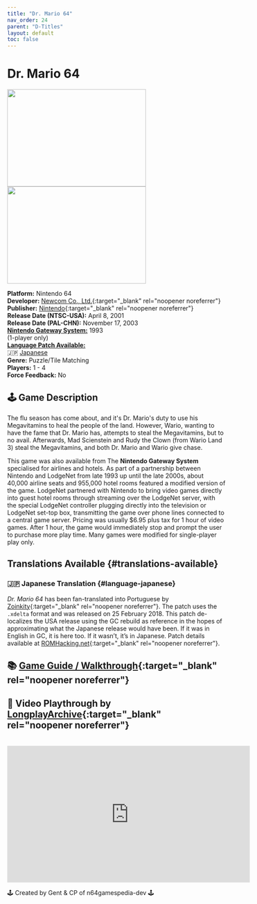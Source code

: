 ```yaml
---
title: "Dr. Mario 64"
nav_order: 24
parent: "D-Titles"
layout: default
toc: false
---
```


# Dr. Mario 64

<b>
<img src="https://images.launchbox-app.com//53eebbb8-bcab-4e48-ac70-2de2f330b290.jpg" alt="" width="320" height="224" />
<img src="https://images.launchbox-app.com/431ec595-bc24-4072-87e8-3563f95883a1.png" alt="" width="320" height="224" />
</b>

**Platform:** Nintendo 64  
**Developer:** [Newcom Co., Ltd.](https://www.mobygames.com/company/newcom-co-ltd){:target="_blank" rel="noopener noreferrer"}  
**Publisher:** [Nintendo](https://gamesdb.launchbox-app.com/developers/games/3){:target="_blank" rel="noopener noreferrer"}  
**Release Date (NTSC-USA):** April 8, 2001  
**Release Date (PAL-CHN):** November 17, 2003  
[**Nintendo Gateway System:**](#gateway-system) 1993  
(1-player only)  
[**Language Patch Available:**](#translations-available)<br>
🇯🇵 [Japanese](#language-japanese)  
**Genre:** Puzzle/Tile Matching  
**Players:** 1 - 4  
**Force Feedback:** No  

## 🕹️ Game Description
The flu season has come about, and it's Dr. Mario's duty to use his Megavitamins to heal the people of the land. However, Wario, wanting to have the fame that Dr. Mario has, attempts to steal the Megavitamins, but to no avail. Afterwards, Mad Scienstein and Rudy the Clown (from Wario Land 3) steal the Megavitamins, and both Dr. Mario and Wario give chase.

<a name="gateway-system"></a>
This game was also available from The **Nintendo Gateway System** specialised for airlines and hotels. As part of a partnership between Nintendo and LodgeNet from late 1993 up until the late 2000s, about 40,000 airline seats and 955,000 hotel rooms featured a modified version of the game. LodgeNet partnered with Nintendo to bring video games directly into guest hotel rooms through streaming over the LodgeNet server, with the special LodgeNet controller plugging directly into the television or LodgeNet set-top box, transmitting the game over phone lines connected to a central game server. Pricing was usually $6.95 plus tax for 1 hour of video games. After 1 hour, the game would immediately stop and prompt the user to purchase more play time. Many games were modified for single-player play only.

## Translations Available {#translations-available}  
### 🇯🇵 Japanese Translation {#language-japanese}  
*Dr. Mario 64* has been fan-translated into Portuguese by [Zoinkity](https://www.romhacking.net/community/803/){:target="_blank" rel="noopener noreferrer"}. The patch uses the `.xdelta` format and was released on 25 February 2018. This patch de-localizes the USA release using the GC rebuild as reference in the hopes of approximating what the Japanese release would have been. If it was in English in GC, it is here too. If it wasn’t, it’s in Japanese. Patch details available at [ROMHacking.net](https://www.romhacking.net/translations/3459/){:target="_blank" rel="noopener noreferrer"}.

## 📚 [Game Guide / Walkthrough](https://gamefaqs.gamespot.com/n64/459840-dr-mario-64/faqs/32231){:target="_blank" rel="noopener noreferrer"}

## 🎥 Video Playthrough by [LongplayArchive](https://www.youtube.com/channel/UCM8XzXipyTsylZ_WsGKmdKQ){:target="_blank" rel="noopener noreferrer"}
<br />  
<iframe width="560" height="315" src="https://www.youtube.com/embed/sDVNOuBjbsw" title="YouTube video player" frameborder="0" allowfullscreen></iframe>

🕹️ Created by Gent & CP of n64gamespedia-dev 🕹️

<!-- Vault Format: n64gamespedia-dev -->
<!-- Protocol Source: _vault-specs/format-protocol.md -->
